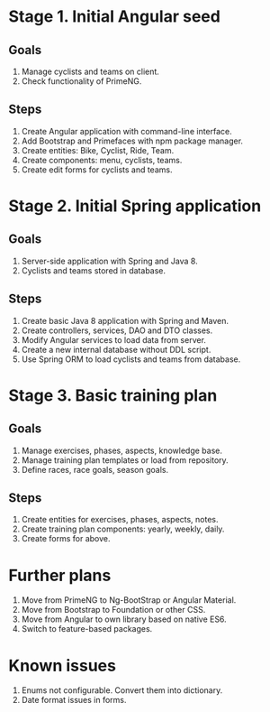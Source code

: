 # Stage 1. Initial Angular seed

## Goals

1. Manage cyclists and teams on client.
2. Check functionality of PrimeNG.

## Steps

1. Create Angular application with command-line interface.
2. Add Bootstrap and Primefaces with npm package manager.
3. Create entities: Bike, Cyclist, Ride, Team.
4. Create components: menu, cyclists, teams.
5. Create edit forms for cyclists and teams.

# Stage 2. Initial Spring application

## Goals

1. Server-side application with Spring and Java 8.
2. Cyclists and teams stored in database.

## Steps

1. Create basic Java 8 application with Spring and Maven.
2. Create controllers, services, DAO and DTO classes.
3. Modify Angular services to load data from server.
4. Create a new internal database without DDL script.
5. Use Spring ORM to load cyclists and teams from database.

# Stage 3. Basic training plan

## Goals

1. Manage exercises, phases, aspects, knowledge base.
2. Manage training plan templates or load from repository.
3. Define races, race goals, season goals.

## Steps

1. Create entities for exercises, phases, aspects, notes.
2. Create training plan components: yearly, weekly, daily.
3. Create forms for above.

# Further plans

1. Move from PrimeNG to Ng-BootStrap or Angular Material.
2. Move from Bootstrap to Foundation or other CSS.
3. Move from Angular to own library based on native ES6.
4. Switch to feature-based packages.

# Known issues

1. Enums not configurable. Convert them into dictionary.
2. Date format issues in forms.